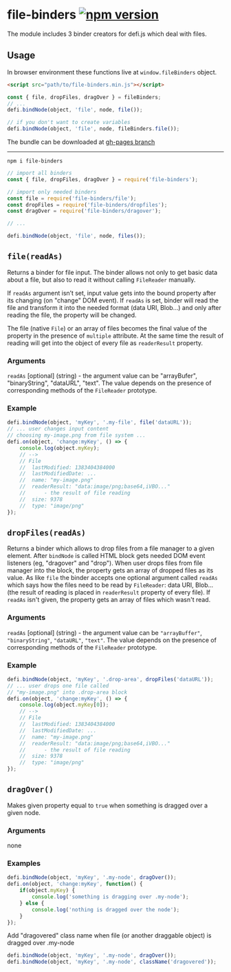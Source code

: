# file-binders [![npm version](https://badge.fury.io/js/file-binders.svg)](https://badge.fury.io/js/file-binders)

The module includes 3 binder creators for defi.js which deal with files.

## Usage
In browser environment these functions live at ``window.fileBinders`` object.
```html
<script src="path/to/file-binders.min.js"></script>
```

```js
const { file, dropFiles, dragOver } = fileBinders;
// ...
defi.bindNode(object, 'file', node, file());

// if you don't want to create variables
defi.bindNode(object, 'file', node, fileBinders.file());
```

The bundle can be downloaded at [gh-pages branch](https://github.com/finom/defi/tree/gh-pages)

-------------

```
npm i file-binders
```

```js
// import all binders
const { file, dropFiles, dragOver } = require('file-binders');

// import only needed binders
const file = require('file-binders/file');
const dropFiles = require('file-binders/dropfiles');
const dragOver = require('file-binders/dragover');

// ...

defi.bindNode(object, 'file', node, files());
```

## ``file(readAs)``
Returns a binder for file input. The binder allows not only to get basic data about a file, but also to read it without calling ``FileReader`` manually.

If ``readAs`` argument isn’t set, input value gets into the bound property after its changing (on "change" DOM event). If ``readAs`` is set, binder will read the file and transform it into the needed format (data URI, Blob...) and only after reading the file, the property will be changed.

The file (native ``File``) or an array of files becomes the final value of the property in the presence of ``multiple`` attribute. At the same time the result of reading will get into the object of every file as ``readerResult`` property.

### Arguments
``readAs`` [optional] (string) - the argument value can be "arrayBufer", "binaryString", "dataURL", "text". The value depends on the presence of corresponding methods of the ``FileReader`` prototype.

### Example
```js
defi.bindNode(object, 'myKey', '.my-file', file('dataURL'));
// ... user changes input content
// choosing my-image.png from file system ...
defi.on(object, 'change:myKey', () => {
	console.log(object.myKey);
	// -->
	// File
	//	lastModified: 1383404384000
	//	lastModifiedDate: ...
	//	name: "my-image.png"
	//	readerResult: "data:image/png;base64,iVBO..."
	//		- the result of file reading
	//	size: 9378
	//	type: "image/png"
});
```

## ``dropFiles(readAs)``
Returns a binder which allows to drop files from a file manager to a given element. After ``bindNode`` is called HTML block gets needed DOM event listeners (eg, "dragover" and "drop"). When user drops files from file manager into the block, the property gets an array of dropped files as its value. As like ``file`` the binder accepts one optional argument called ``readAs`` which says how the files need to be read by ``FileReader``: data URI, Blob... (the result of reading is placed in ``readerResult`` property of every file). If ``readAs`` isn't given, the property gets an array of files which wasn't read.

### Arguments
``readAs`` [optional] (string) - the argument value can be ``"arrayBuffer"``, ``"binaryString"``, ``"dataURL"``, ``"text"``. The value depends on the presence of corresponding methods of the ``FileReader`` prototype.

### Example
```js
defi.bindNode(object, 'myKey', '.drop-area', dropFiles('dataURL'));
// ... user drops one file called
// "my-image.png" into .drop-area block
defi.on(object, 'change:myKey', () => {
	console.log(object.myKey[0]);
	// -->
	// File
	//	lastModified: 1383404384000
	//	lastModifiedDate: ...
	//	name: "my-image.png"
	//	readerResult: "data:image/png;base64,iVBO..."
	//		- the result of file reading
	//	size: 9378
	//	type: "image/png"
});
```

## ``dragOver()``
Makes given property equal to ``true`` when something is dragged over a given node.

### Arguments
none

### Examples
```js
defi.bindNode(object, 'myKey', '.my-node', dragOver());
defi.on(object, 'change:myKey', function() {
	if(object.myKey) {
		console.log('something is dragging over .my-node');
	} else {
		console.log('nothing is dragged over the node');
	}
});
```

Add "dragovered" class name when file (or another draggable object) is dragged over .my-node

```js
defi.bindNode(object, 'myKey', '.my-node', dragOver());
defi.bindNode(object, 'myKey', '.my-node', className('dragovered'));
```
